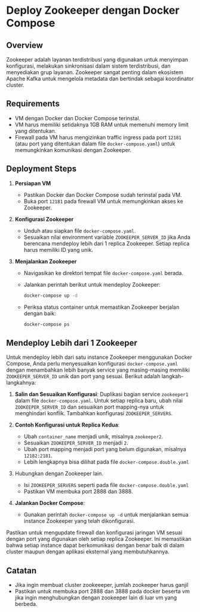 # Deploy Zookeeper dengan Docker Compose

## Overview

Zookeeper adalah layanan terdistribusi yang digunakan untuk menyimpan konfigurasi, melakukan sinkronisasi dalam sistem terdistribusi, dan menyediakan grup layanan. Zookeeper sangat penting dalam ekosistem Apache Kafka untuk mengelola metadata dan bertindak sebagai koordinator cluster.

## Requirements

- VM dengan Docker dan Docker Compose terinstal.
- VM harus memiliki setidaknya 1GB RAM untuk memenuhi memory limit yang ditentukan.
- Firewall pada VM harus mengizinkan traffic ingress pada port `12181` (atau port yang ditentukan dalam file `docker-compose.yaml`) untuk memungkinkan komunikasi dengan Zookeeper.

## Deployment Steps

1. **Persiapan VM**

   - Pastikan Docker dan Docker Compose sudah terinstal pada VM.
   - Buka port `12181` pada firewall VM untuk memungkinkan akses ke Zookeeper.

2. **Konfigurasi Zookeeper**

   - Unduh atau siapkan file `docker-compose.yaml`.
   - Sesuaikan nilai environment variable `ZOOKEEPER_SERVER_ID` jika Anda berencana mendeploy lebih dari 1 replica Zookeeper. Setiap replica harus memiliki ID yang unik.

3. **Menjalankan Zookeeper**

   - Navigasikan ke direktori tempat file `docker-compose.yaml` berada.
   - Jalankan perintah berikut untuk mendeploy Zookeeper:

     ```sh
     docker-compose up -d
     ```

   - Periksa status container untuk memastikan Zookeeper berjalan dengan baik:

     ```sh
     docker-compose ps
     ```

## Mendeploy Lebih dari 1 Zookeeper

Untuk mendeploy lebih dari satu instance Zookeeper menggunakan Docker Compose, Anda perlu menyesuaikan konfigurasi `docker-compose.yaml` dengan menambahkan lebih banyak service yang masing-masing memiliki `ZOOKEEPER_SERVER_ID` unik dan port yang sesuai. Berikut adalah langkah-langkahnya:

1. **Salin dan Sesuaikan Konfigurasi**: Duplikasi bagian service `zookeeper1` dalam file `docker-compose.yaml`. Untuk setiap replica baru, ubah nilai `ZOOKEEPER_SERVER_ID` dan sesuaikan port mapping-nya untuk menghindari konflik. Tambahkan konfigurasi `ZOOKEEPER_SERVERS`.

2. **Contoh Konfigurasi untuk Replica Kedua**:

   - Ubah `container_name` menjadi unik, misalnya `zookeeper2`.
   - Sesuaikan `ZOOKEEPER_SERVER_ID` menjadi `2`.
   - Ubah port mapping menjadi port yang belum digunakan, misalnya `12182:2181`.
   - Lebih lengkapnya bisa dilihat pada file `docker-compose.double.yaml`

3. Hubungkan dengan Zookeeper lain.

   - Isi `ZOOKEEPER_SERVERS` seperti pada file `docker-compose.double.yaml`
   - Pastikan VM membuka port 2888 dan 3888.

4. **Jalankan Docker Compose**:
   - Gunakan perintah `docker-compose up -d` untuk menjalankan semua instance Zookeeper yang telah dikonfigurasi.

Pastikan untuk mengupdate firewall dan konfigurasi jaringan VM sesuai dengan port yang digunakan oleh setiap replica Zookeeper. Ini memastikan bahwa setiap instance dapat berkomunikasi dengan benar baik di dalam cluster maupun dengan aplikasi eksternal yang membutuhkannya.

## Catatan
- Jika ingin membuat cluster zookeeeper, jumlah zookeeper harus ganjil
- Pastikan untuk membuka port 2888 dan 3888 pada docker beserta vm jika ingin menghubungkan dengan zookeeper lain di luar vm yang berbeda.
